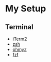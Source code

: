 # My Setup

## Terminal
* [iTerm2](https://www.iterm2.com/)
* [zsh](http://www.zsh.org/)
* [ohmyz](https://ohmyz.sh/)
* [fzf](https://github.com/junegunn/fzf)
